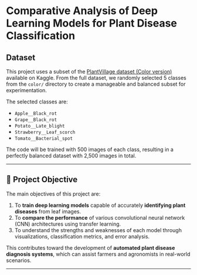 # Comparative Analysis of Deep Learning Models for Plant Disease Classification

## Dataset

This project uses a subset of the [PlantVillage dataset (Color version)](https://www.kaggle.com/datasets/abdallahalidev/plantvillage-dataset?select=color) available on Kaggle. From the full dataset, we randomly selected 5 classes from the `color/` directory to create a manageable and balanced subset for experimentation.

The selected classes are:
- `Apple__Black_rot`
- `Grape__Black_rot`
- `Potato__Late_blight`
- `Strawberry__Leaf_scorch`
- `Tomato__Bacterial_spot`

The code will be trained with 500 images of each class, resulting in a perfectly balanced dataset with 2,500 images in total.

---

## 🎯 Project Objective

The main objectives of this project are:

1. To **train deep learning models** capable of accurately **identifying plant diseases** from leaf images.
2. To **compare the performance** of various convolutional neural network (CNN) architectures using transfer learning.
3. To understand the strengths and weaknesses of each model through visualizations, classification metrics, and error analysis.

This contributes toward the development of **automated plant disease diagnosis systems**, which can assist farmers and agronomists in real-world scenarios.

---
